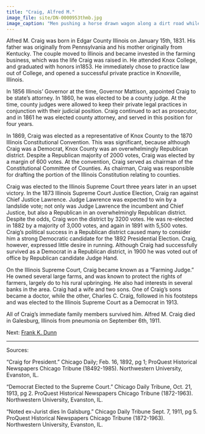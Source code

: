 ```yaml
---
title: "Craig, Alfred M."
image_file: site/DN-0000953thmb.jpg
image_caption: "Men pushing a horse drawn wagon along a dirt road while other men watch from the sidewalk."
---
```


Alfred M. Craig was born in Edgar County Illinois on January 15th, 1831. His father was originally from Pennsylvania and his mother originally from Kentucky. The couple moved to Illinois and became invested in the farming business, which was the life Craig was raised in. He attended Knox College, and graduated with honors in1853. He immediately chose to practice law out of College, and opened a successful private practice in Knoxville, Illinois.

In 1856 Illinois’ Governor at the time, Governor Mattison, appointed Craig to be state’s attorney. In 1860, he was elected to be a county judge. At the time, county judges were allowed to keep their private legal practices in conjunction with their judicial position. Craig continued to act as prosecutor, and in 1861 he was elected county attorney, and served in this position for four years.

In 1869, Craig was elected as a representative of Knox County to the 1870 Illinois Constitutional Convention. This was significant, because although Craig was a Democrat, Knox County was an overwhelmingly Republican district. Despite a Republican majority of 2000 votes, Craig was elected by a margin of 600 votes. At the convention, Craig served as chairman of the Constitutional Committee of Counties. As chairman, Craig was responsible for drafting the portion of the Illinois Constitution relating to counties.

Craig was elected to the Illinois Supreme Court three years later in an upset victory. In the 1873 Illinois Supreme Court Justice Election, Craig ran against Chief Justice Lawrence. Judge Lawrence was expected to win by a landslide vote; not only was Judge Lawrence the incumbent and Chief Justice, but also a Republican in an overwhelmingly Republican district. Despite the odds, Craig won the district by 3200 votes. He was re-elected in 1882 by a majority of 3,000 votes, and again in 1891 with 5,500 votes. Craig’s political success in a Republican district caused many to consider him a strong Democratic candidate for the 1892 Presidential Election. Craig, however, expressed little desire in running. Although Craig had successfully survived as a Democrat in a Republican district, in 1900 he was voted out of office by Republican candidate Judge Hand.

On the Illinois Supreme Court, Craig became known as a “Farming Judge.” He owned several large farms, and was known to protect the rights of farmers, largely do to his rural upbringing. He also had interests in several banks in the area. Craig had a wife and two sons. One of Craig’s sons became a doctor, while the other, Charles C. Craig, followed in his footsteps and was elected to the Illinois Supreme Court as a Democrat in 1913.

All of Craig’s immediate family members survived him. Alfred M. Craig died in Galesburg, Illinois from pneumonia on September 6th, 1911.

Next:  [Frank K. Dunn](/legal/judges/frankkdunn/)

---
Sources:

“Craig for President.” Chicago Daily; Feb. 16, 1892, pg 1; ProQuest Historical Newspapers Chicago Tribune (18492-1985). Northwestern University, Evanston, IL.

“Democrat Elected to the Supreme Court.” Chicago Daily Tribune, Oct. 21, 1913, pg 2. ProQuest Historical Newspapers Chicago Tribune (1872-1963). Northwestern University, Evanston, IL.

“Noted ex-Jurist dies In Galsburg.” Chicago Daily Tribune Sept. 7, 1911, pg 5. ProQuest Historical Newspapers Chicago Tribune (1872-1963). Northwestern University, Evanston, IL.
